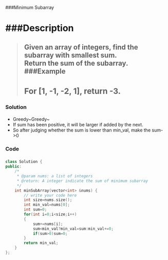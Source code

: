 ###Minimum Subarray<h1>
###Description<h2>
> Given an array of integers, find the subarray with smallest sum.  
> Return the sum of the subarray.
###Example<h3>
> For [1, -1, -2, 1], return -3.
### Solution<h4>
- Greedy~Greedy~
- If sum has been positive, it will be larger if added by the next.
- So after judging whether the sum is lower than min_val, make the sum->0
### Code<h5>
```C++
class Solution {
public:
    /*
     * @param nums: a list of integers
     * @return: A integer indicate the sum of minimum subarray
     */
    int minSubArray(vector<int> &nums) {
        // write your code here
        int size=nums.size();
        int min_val=nums[0];
        int sum=0;
        for(int i=0;i<size;i++)
        {
            sum+=nums[i];
            sum<min_val?min_val=sum:min_val+=0;
            if(sum>0)sum=0;
        }
        return min_val;
    }
};
```

